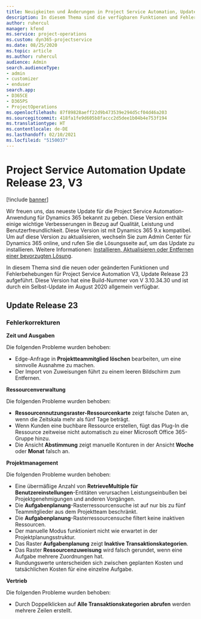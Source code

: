 ```yaml
---
title: Neuigkeiten und Änderungen in Project Service Automation, Update Release 23, V3
description: In diesem Thema sind die verfügbaren Funktionen und Fehlerbehebungen für Project Service Automation Update Release 23, V3 aufgeführt.
author: ruhercul
manager: kfend
ms.service: project-operations
ms.custom: dyn365-projectservice
ms.date: 08/25/2020
ms.topic: article
ms.author: ruhercul
audience: Admin
search.audienceType:
- admin
- customizer
- enduser
search.app:
- D365CE
- D365PS
- ProjectOperations
ms.openlocfilehash: 87f89828aeff22d9b473539e294d5cf04d46a203
ms.sourcegitcommit: 418fa1fe9d605b8faccc2d5dee1b04b4e753f194
ms.translationtype: HT
ms.contentlocale: de-DE
ms.lasthandoff: 02/10/2021
ms.locfileid: "5150037"
---
```

# <a name="project-service-automation-update-release-23-v3"></a>Project Service Automation Update Release 23, V3

[!include [banner](../includes/psa-now-project-operations.md)]

Wir freuen uns, das neueste Update für die Project Service Automation-Anwendung für Dynamics 365 bekannt zu geben. Diese Version enthält einige wichtige Verbesserungen in Bezug auf Qualität, Leistung und Benutzerfreundlichkeit. Diese Version ist mit Dynamics 365 9.x kompatibel. Um auf diese Version zu aktualisieren, wechseln Sie zum Admin Center für Dynamics 365 online, und rufen Sie die Lösungsseite auf, um das Update zu installieren. Weitere Informationen: [Installieren, Aktualisieren oder Entfernen einer bevorzugten Lösung](https://docs.microsoft.com/power-platform/admin/install-remove-preferred-solution).

In diesem Thema sind die neuen oder geänderten Funktionen und Fehlerbehebungen für Project Service Automation V3, Update Release 23 aufgeführt. Diese Version hat eine Build-Nummer von V 3.10.34.30 und ist durch ein Selbst-Update im August 2020 allgemein verfügbar.

## <a name="update-release-23"></a>Update Release 23

### <a name="bug-fixes"></a>Fehlerkorrekturen

**Zeit und Ausgaben**

Die folgenden Probleme wurden behoben:
- Edge-Anfrage in **Projektteammitglied löschen** bearbeiten, um eine sinnvolle Ausnahme zu machen.
- Der Import von Zuweisungen führt zu einem leeren Bildschirm zum Entfernen.

**Ressourcenverwaltung**

Die folgenden Probleme wurden behoben:

- **Ressourcennutzungsraster-Ressourcenkarte** zeigt falsche Daten an, wenn die Zeitskala mehr als fünf Tage beträgt.
- Wenn Kunden eine buchbare Ressource erstellen, fügt das Plug-In die Ressource zeitweise nicht automatisch zu einer Microsoft Office 365-Gruppe hinzu.
- Die Ansicht **Abstimmung** zeigt manuelle Konturen in der Ansicht **Woche** oder **Monat** falsch an.

**Projektmanagement**

Die folgenden Probleme wurden behoben:

- Eine übermäßige Anzahl von **RetrieveMultiple für Benutzereinstellungen**-Entitäten verursachen Leistungseinbußen bei Projektgenehmigungen und anderen Vorgängen.
- Die **Aufgabenplanung**-Rasterressourcensuche ist auf nur bis zu fünf Teammitglieder aus dem Projektteam beschränkt. 
- Die **Aufgabenplanung**-Rasterressourcensuche filtert keine inaktiven Ressourcen.
- Der manuelle Modus funktioniert nicht wie erwartet in der Projektplanungsstruktur.
- Das Raster **Aufgabenplanung** zeigt **Inaktive Transaktionskategorien**.
- Das Raster **Ressourcenzuweisung** wird falsch gerundet, wenn eine Aufgabe mehrere Zuordnungen hat.
- Rundungswerte unterscheiden sich zwischen geplanten Kosten und tatsächlichen Kosten für eine einzelne Aufgabe.

**Vertrieb**

Die folgenden Probleme wurden behoben:

- Durch Doppelklicken auf **Alle Transaktionskategorien abrufen** werden mehrere Zeilen erstellt.
